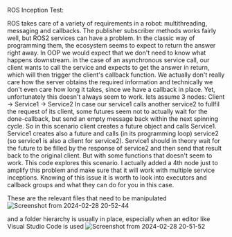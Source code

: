 ROS Inception Test:

ROS takes care of a variety of requirements in a robot: multithreading, messaging and callbacks. The publisher subscriber methods works fairly well, but ROS2 services can have a problem. In the classic way of programming them, the ecosystem seems to expect to return the answer right away.
In OOP we would expect that we don't need to know what happens downstream. in the case of an asynchronous service call, our client wants to call the service
and expects to get the answer in return, which will then trigger the client's callback function. We actually don't really care how the server obtains the required information
and technically we don't even care how long it takes, since we have a callback in place. Yet, unfortunately this doesn't always seem to work. 
lets assume 3 nodes: Client -> Service1 -> Service2
In case our service1 calls another service2 to fullfil the request of its client, some futures seem not to actually wait for the done-callback, but send an empty message back within the next spinning cycle.
So in this scenario client creates a future object and calls Service1. Service1 creates also a future and calls (in its programming loop) service2 (so service1 is also a client for service2).
Service1 should in theory wait for the future to be filled by the response of service2 and then send that result back to the original client. But with some functions that doesn't seem to work. 
This code explores this scenario. I actually added a 4th node just to amplify this problem and make sure that it will work with multiple service inceptions.
Knowing of this issue it is worth to look into executors and callback groups and what they can do for you in this case. 

These are the relevant files that need to be manipulated
![Screenshot from 2024-02-28 20-52-44](https://github.com/DavidBierbrauer/Testfunctions/assets/47460151/ecbb6097-fb93-46f0-8a61-38224beb3468)

and a folder hierarchy is usually in place, especially when an editor like Visual Studio Code is used
![Screenshot from 2024-02-28 20-51-52](https://github.com/DavidBierbrauer/Testfunctions/assets/47460151/3b5136f3-670c-4df9-850f-be45460696e1)
